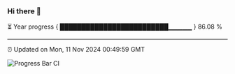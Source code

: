 ### Hi there 👋

⏳ Year progress { █████████████████████████▁▁▁▁▁ } 86.08 %

---

⏰ Updated on Mon, 11 Nov 2024 00:49:59 GMT

![Progress Bar CI](https://github.com/Shyam-Makwana/GitHub-Actions-Demo/workflows/Progress%20Bar%20CI/badge.svg)
